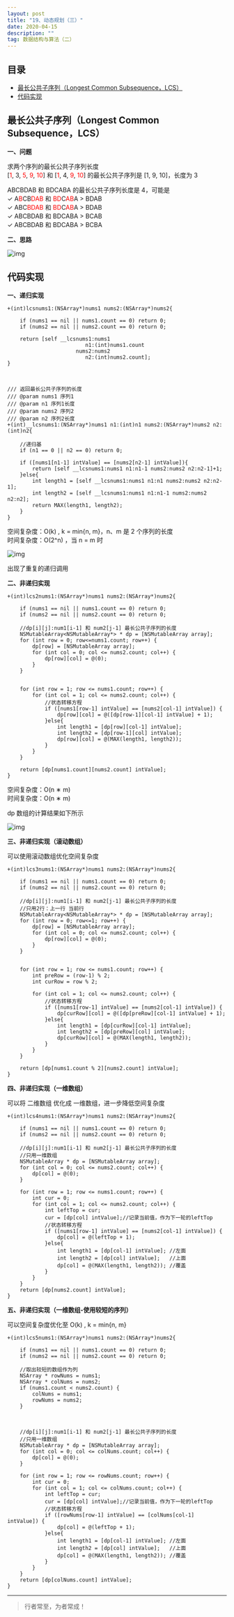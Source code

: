```yaml
---
layout: post
title: "19、动态规划（三）"
date: 2020-04-15
description: ""
tag: 数据结构与算法（二）
---
```







## 目录

* [最长公共子序列（Longest Common Subsequence，LCS）](#content1)
* [代码实现](#content2)




<!-- ************************************************ -->
## <a id="content1"></a>最长公共子序列（Longest Common Subsequence，LCS）

**一、问题**

求两个序列的最长公共子序列长度      
[<span style="color:red">1</span>, 3, <span style="color:red">5</span>, <span style="color:red">9</span>, <span style="color:red">10</span>] 
和 
[<span style="color:red">1</span>, 4, <span style="color:red">9</span>, <span style="color:red">10</span>] 
的最长公共子序列是 [1, 9, 10]，长度为 3 

ABCBDAB 和 BDCABA 的最长公共子序列长度是 4，可能是      
✓ A<span style="color:red">B</span>CB<span style="color:red">DAB</span> 
和 
<span style="color:red">BD</span>C<span style="color:red">AB</span>A > BDAB      
✓ ABC<span style="color:red">BDAB </span>
和 
<span style="color:red">BD</span>C<span style="color:red">AB</span>A > BDAB      
✓ ABCBDAB 和 BDCABA > BCAB      
✓ ABCBDAB 和 BDCABA > BCBA      


**二、思路**

<img src="/images/DataStructurs2/dp2.png" alt="img">


<!-- ************************************************ -->
## <a id="content2"></a>代码实现


**一、递归实现**

```
+(int)lcsnums1:(NSArray*)nums1 nums2:(NSArray*)nums2{
    
    if (nums1 == nil || nums1.count == 0) return 0;
    if (nums2 == nil || nums2.count == 0) return 0;
    
    return [self __lcsnums1:nums1
                         n1:(int)nums1.count
                      nums2:nums2
                         n2:(int)nums2.count];
}



/// 返回最长公共子序列的长度
/// @param nums1 序列1
/// @param n1 序列1长度
/// @param nums2 序列2
/// @param n2 序列2长度
+(int)__lcsnums1:(NSArray*)nums1 n1:(int)n1 nums2:(NSArray*)nums2 n2:(int)n2{
    
    //递归基
    if (n1 == 0 || n2 == 0) return 0;
    
    if ([nums1[n1-1] intValue] == [nums2[n2-1] intValue]){
        return [self __lcsnums1:nums1 n1:n1-1 nums2:nums2 n2:n2-1]+1;
    }else{
        int length1 = [self __lcsnums1:nums1 n1:n1 nums2:nums2 n2:n2-1];
        int length2 = [self __lcsnums1:nums1 n1:n1-1 nums2:nums2 n2:n2];
        return MAX(length1, length2);
    }
}
```


空间复杂度：O(k) , k = min{n, m}，n、m 是 2 个序列的长度     
时间复杂度：O(2^n) ，当 n = m 时     

<img src="/images/DataStructurs2/dp3.png" alt="img">

出现了重复的递归调用
 

**二、非递归实现**

```
+(int)lcs2nums1:(NSArray*)nums1 nums2:(NSArray*)nums2{
    
    if (nums1 == nil || nums1.count == 0) return 0;
    if (nums2 == nil || nums2.count == 0) return 0;

    //dp[i][j]:num1[i-1] 和 num2[j-1] 最长公共子序列的长度
    NSMutableArray<NSMutableArray*> * dp = [NSMutableArray array];
    for (int row = 0; row<=nums1.count; row++) {
        dp[row] = [NSMutableArray array];
        for (int col = 0; col <= nums2.count; col++) {
            dp[row][col] = @(0);
        }
    }
    

    for (int row = 1; row <= nums1.count; row++) {
        for (int col = 1; col <= nums2.count; col++) {
            //状态转移方程
            if ([nums1[row-1] intValue] == [nums2[col-1] intValue]) {
                dp[row][col] = @([dp[row-1][col-1] intValue] + 1);
            }else{
                int length1 = [dp[row][col-1] intValue];
                int length2 = [dp[row-1][col] intValue];
                dp[row][col] = @(MAX(length1, length2));
            }
        }
    }
    
    return [dp[nums1.count][nums2.count] intValue];
}
```


空间复杂度：O(n ∗ m)      
时间复杂度：O(n ∗ m)     

dp 数组的计算结果如下所示

<img src="/images/DataStructurs2/dp4.png" alt="img">


**三、非递归实现（滚动数组）**

可以使用滚动数组优化空间复杂度

```
+(int)lcs3nums1:(NSArray*)nums1 nums2:(NSArray*)nums2{
    
    if (nums1 == nil || nums1.count == 0) return 0;
    if (nums2 == nil || nums2.count == 0) return 0;

    //dp[i][j]:num1[i-1] 和 num2[j-1] 最长公共子序列的长度
    //只用2行：上一行 当前行
    NSMutableArray<NSMutableArray*> * dp = [NSMutableArray array];
    for (int row = 0; row<=1; row++) {
        dp[row] = [NSMutableArray array];
        for (int col = 0; col <= nums2.count; col++) {
            dp[row][col] = @(0);
        }
    }
    

    for (int row = 1; row <= nums1.count; row++) {
        int preRow = (row-1) % 2;
        int curRow = row % 2;

        for (int col = 1; col <= nums2.count; col++) {
            //状态转移方程
            if ([nums1[row-1] intValue] == [nums2[col-1] intValue]) {
                dp[curRow][col] = @([dp[preRow][col-1] intValue] + 1);
            }else{
                int length1 = [dp[curRow][col-1] intValue];
                int length2 = [dp[preRow][col] intValue];
                dp[curRow][col] = @(MAX(length1, length2));
            }
        }
    }
    
    return [dp[nums1.count % 2][nums2.count] intValue];
}

```


**四、非递归实现（一维数组）**

可以将 二维数组 优化成 一维数组，进一步降低空间复杂度

```
+(int)lcs4nums1:(NSArray*)nums1 nums2:(NSArray*)nums2{
    
    if (nums1 == nil || nums1.count == 0) return 0;
    if (nums2 == nil || nums2.count == 0) return 0;

    //dp[i][j]:num1[i-1] 和 num2[j-1] 最长公共子序列的长度
    //只用一维数组
    NSMutableArray * dp = [NSMutableArray array];
    for (int col = 0; col <= nums2.count; col++) {
        dp[col] = @(0);
    }
    
    for (int row = 1; row <= nums1.count; row++) {
        int cur = 0;
        for (int col = 1; col <= nums2.count; col++) {
            int leftTop = cur;
            cur = [dp[col] intValue];//记录当前值，作为下一轮的leftTop
            //状态转移方程
            if ([nums1[row-1] intValue] == [nums2[col-1] intValue]) {
                dp[col] = @(leftTop + 1);
            }else{
                int length1 = [dp[col-1] intValue]; //左面
                int length2 = [dp[col] intValue];   //上面
                dp[col] = @(MAX(length1, length2)); //覆盖
            }
        }
    }
    return [dp[nums2.count] intValue];
}
```


**五、非递归实现（一维数组-使用较短的序列）**

可以空间复杂度优化至 O(k) , k = min{n, m}

```
+(int)lcs5nums1:(NSArray*)nums1 nums2:(NSArray*)nums2{
    
    if (nums1 == nil || nums1.count == 0) return 0;
    if (nums2 == nil || nums2.count == 0) return 0;

    //取出较短的数组作为列
    NSArray * rowNums = nums1;
    NSArray * colNums = nums2;
    if (nums1.count < nums2.count) {
        colNums = nums1;
        rowNums = nums2;
    }
    
    
    
    //dp[i][j]:num1[i-1] 和 num2[j-1] 最长公共子序列的长度
    //只用一维数组
    NSMutableArray * dp = [NSMutableArray array];
    for (int col = 0; col <= colNums.count; col++) {
        dp[col] = @(0);
    }
    
    for (int row = 1; row <= rowNums.count; row++) {
        int cur = 0;
        for (int col = 1; col <= colNums.count; col++) {
            int leftTop = cur;
            cur = [dp[col] intValue];//记录当前值，作为下一轮的leftTop
            //状态转移方程
            if ([rowNums[row-1] intValue] == [colNums[col-1] intValue]) {
                dp[col] = @(leftTop + 1);
            }else{
                int length1 = [dp[col-1] intValue]; //左面
                int length2 = [dp[col] intValue];   //上面
                dp[col] = @(MAX(length1, length2)); //覆盖
            }
        }
    }
    return [dp[colNums.count] intValue];
}
```
 
----------
>  行者常至，为者常成！


